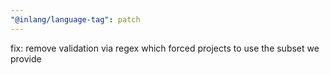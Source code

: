 ```yaml
---
"@inlang/language-tag": patch
---
```


fix: remove validation via regex which forced projects to use the subset we provide
